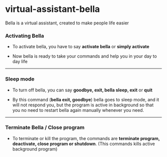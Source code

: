 # virtual-assistant-bella


Bella is a virtual assistant, created to make people life easier

### Activating Bella
- To activate bella, you have to say **activate bella** or **simply activate** 

- Now bella is ready to take your commands and help you in your day to day life

---

### Sleep mode
- To turn off bella, you can say **goodbye, exit, bella sleep, exit** or **quit** 

- By this command  (**bella exit, goodbye**)  bella goes to sleep mode,
and it will not respond you, but the program is active in background
so that you no need to restart bella again manually whenever you need.

---

### Terminate Bella / Close program
- To terminate or kill the program, the commands are  **terminate program,
deactivate, close program or shutdown**. (This commands kills active background program)


